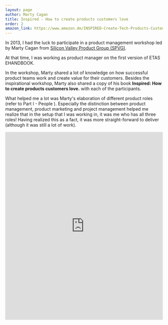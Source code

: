 ```yaml
---
layout: page
author: Marty Cagan
title: Inspired - How to create products customers love
order: 2
amazon_link: https://www.amazon.de/INSPIRED-Create-Tech-Products-Customers/dp/1119387507
---
```


In 2013, I had the luck to participate in a product management workshop led by Marty Cagan from [Silicon Valley Product Group (SPVG)](https://www.svpg.com/). 

At that time, I was working as product manager on the first version of ETAS EHANDBOOK. 

In the workshop, Marty shared a lot of knowledge on how successful product teams work and create value for their customers. Besides the inspirational workshop, Marty also shared a copy of his book **Inspired: How to create products customers love.** with each of the participants. 

What helped me a lot was Marty's elaboration of different product roles (refer to Part I - People ). 
Especially the distinction between product management, product marketing and project management helped me realize that in the setup that I was working in, it was me who has all three roles!
Having realized this as a fact, it was more straight-forward to deliver (although it was still a lot of work).

<iframe type="text/html" sandbox="allow-scripts allow-same-origin allow-popups" width="100%" height="600px" frameborder="0" allowfullscreen style="max-width:100%" src="https://lesen.amazon.de/kp/card?asin=B077NRB36N&preview=inline&linkCode=kpe&ref_=cm_sw_r_kb_dp_ZFZ9ECHY5Y3ZYNQQ828E" ></iframe>
